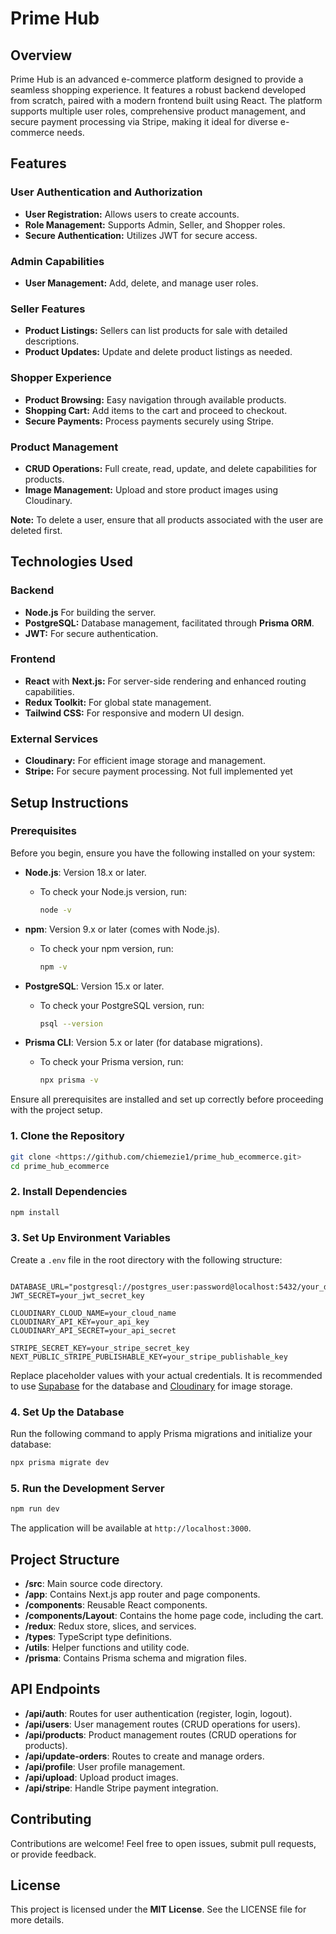 # Prime Hub

## Overview

Prime Hub is an advanced e-commerce platform designed to provide a seamless shopping experience. It features a robust backend developed from scratch, paired with a modern frontend built using React. The platform supports multiple user roles, comprehensive product management, and secure payment processing via Stripe, making it ideal for diverse e-commerce needs.

## Features

### User Authentication and Authorization

- **User Registration:** Allows users to create accounts.
- **Role Management:** Supports Admin, Seller, and Shopper roles.
- **Secure Authentication:** Utilizes JWT for secure access.

### Admin Capabilities

- **User Management:** Add, delete, and manage user roles.

### Seller Features

- **Product Listings:** Sellers can list products for sale with detailed descriptions.
- **Product Updates:** Update and delete product listings as needed.

### Shopper Experience

- **Product Browsing:** Easy navigation through available products.
- **Shopping Cart:** Add items to the cart and proceed to checkout.
- **Secure Payments:** Process payments securely using Stripe.

### Product Management

- **CRUD Operations:** Full create, read, update, and delete capabilities for products.
- **Image Management:** Upload and store product images using Cloudinary.


**Note:** To delete a user, ensure that all products associated with the user are deleted first.

## Technologies Used

### Backend

- **Node.js** For building the server.
- **PostgreSQL:** Database management, facilitated through **Prisma ORM**.
- **JWT:** For secure authentication.

### Frontend

- **React** with **Next.js:** For server-side rendering and enhanced routing capabilities.
- **Redux Toolkit:** For global state management.
- **Tailwind CSS:** For responsive and modern UI design.

### External Services

- **Cloudinary:** For efficient image storage and management.
- **Stripe:** For secure payment processing. Not full implemented yet

## Setup Instructions

### Prerequisites

Before you begin, ensure you have the following installed on your system:

- **Node.js**: Version 18.x or later.
    - To check your Node.js version, run:
        
        ```bash
        node -v
        ```
        
- **npm**: Version 9.x or later (comes with Node.js).
    - To check your npm version, run:
        
        ```bash
        npm -v
        ```
        
- **PostgreSQL**: Version 15.x or later.
    - To check your PostgreSQL version, run:
        
        ```bash
        psql --version
        ```
        
- **Prisma CLI**: Version 5.x or later (for database migrations).
    - To check your Prisma version, run:
        
        ```bash
        npx prisma -v
        ```
Ensure all prerequisites are installed and set up correctly before proceeding with the project setup.


### 1. Clone the Repository

```bash
git clone <https://github.com/chiemezie1/prime_hub_ecommerce.git>
cd prime_hub_ecommerce
```

### 2. Install Dependencies

```bash
npm install
```

### 3. Set Up Environment Variables

Create a `.env` file in the root directory with the following structure:

```plaintext

DATABASE_URL="postgresql://postgres_user:password@localhost:5432/your_database"
JWT_SECRET=your_jwt_secret_key

CLOUDINARY_CLOUD_NAME=your_cloud_name
CLOUDINARY_API_KEY=your_api_key
CLOUDINARY_API_SECRET=your_api_secret

STRIPE_SECRET_KEY=your_stripe_secret_key
NEXT_PUBLIC_STRIPE_PUBLISHABLE_KEY=your_stripe_publishable_key

```

Replace placeholder values with your actual credentials. It is recommended to use [Supabase](https://supabase.com/) for the database and [Cloudinary](https://console.cloudinary.com/) for image storage.

### 4. Set Up the Database

Run the following command to apply Prisma migrations and initialize your database:

```bash
npx prisma migrate dev
```

### 5. Run the Development Server

```bash
npm run dev
```

The application will be available at `http://localhost:3000`.

## Project Structure

- **/src**: Main source code directory.
- **/app**: Contains Next.js app router and page components.
- **/components**: Reusable React components.
- **/components/Layout**: Contains the home page code, including the cart.
- **/redux**: Redux store, slices, and services.
- **/types**: TypeScript type definitions.
- **/utils**: Helper functions and utility code.
- **/prisma**: Contains Prisma schema and migration files.

## API Endpoints

- **/api/auth**: Routes for user authentication (register, login, logout).
- **/api/users**: User management routes (CRUD operations for users).
- **/api/products**: Product management routes (CRUD operations for products).
- **/api/update-orders**: Routes to create and manage orders.
- **/api/profile**: User profile management.
- **/api/upload**: Upload product images.
- **/api/stripe**: Handle Stripe payment integration.

## Contributing

Contributions are welcome! Feel free to open issues, submit pull requests, or provide feedback.

## License

This project is licensed under the **MIT License**. See the LICENSE file for more details.